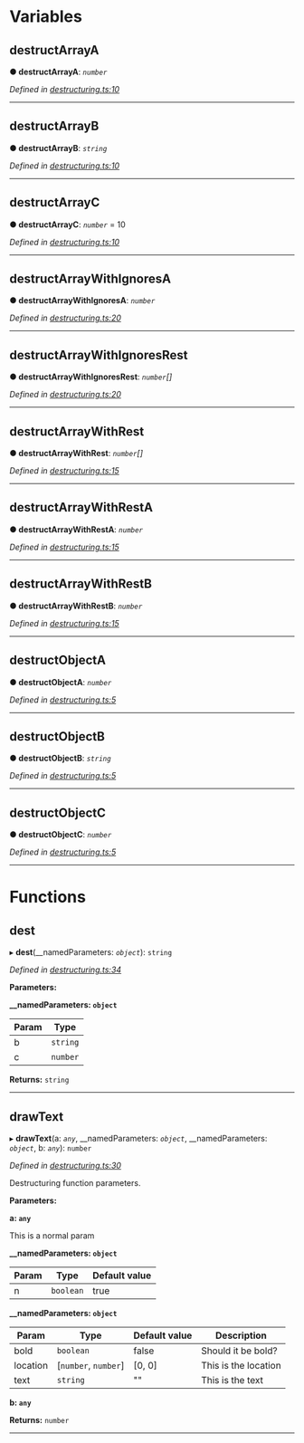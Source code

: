 

# Variables

<a id="destructarraya"></a>

##  destructArrayA

**● destructArrayA**: *`number`*

*Defined in [destructuring.ts:10](https://github.com/tgreyjs/typedoc-plugin-markdown/blob/master/test/src/destructuring.ts#L10)*

___
<a id="destructarrayb"></a>

##  destructArrayB

**● destructArrayB**: *`string`*

*Defined in [destructuring.ts:10](https://github.com/tgreyjs/typedoc-plugin-markdown/blob/master/test/src/destructuring.ts#L10)*

___
<a id="destructarrayc"></a>

##  destructArrayC

**● destructArrayC**: *`number`* = 10

*Defined in [destructuring.ts:10](https://github.com/tgreyjs/typedoc-plugin-markdown/blob/master/test/src/destructuring.ts#L10)*

___
<a id="destructarraywithignoresa"></a>

##  destructArrayWithIgnoresA

**● destructArrayWithIgnoresA**: *`number`*

*Defined in [destructuring.ts:20](https://github.com/tgreyjs/typedoc-plugin-markdown/blob/master/test/src/destructuring.ts#L20)*

___
<a id="destructarraywithignoresrest"></a>

##  destructArrayWithIgnoresRest

**● destructArrayWithIgnoresRest**: *`number`[]*

*Defined in [destructuring.ts:20](https://github.com/tgreyjs/typedoc-plugin-markdown/blob/master/test/src/destructuring.ts#L20)*

___
<a id="destructarraywithrest"></a>

##  destructArrayWithRest

**● destructArrayWithRest**: *`number`[]*

*Defined in [destructuring.ts:15](https://github.com/tgreyjs/typedoc-plugin-markdown/blob/master/test/src/destructuring.ts#L15)*

___
<a id="destructarraywithresta"></a>

##  destructArrayWithRestA

**● destructArrayWithRestA**: *`number`*

*Defined in [destructuring.ts:15](https://github.com/tgreyjs/typedoc-plugin-markdown/blob/master/test/src/destructuring.ts#L15)*

___
<a id="destructarraywithrestb"></a>

##  destructArrayWithRestB

**● destructArrayWithRestB**: *`number`*

*Defined in [destructuring.ts:15](https://github.com/tgreyjs/typedoc-plugin-markdown/blob/master/test/src/destructuring.ts#L15)*

___
<a id="destructobjecta"></a>

##  destructObjectA

**● destructObjectA**: *`number`*

*Defined in [destructuring.ts:5](https://github.com/tgreyjs/typedoc-plugin-markdown/blob/master/test/src/destructuring.ts#L5)*

___
<a id="destructobjectb"></a>

##  destructObjectB

**● destructObjectB**: *`string`*

*Defined in [destructuring.ts:5](https://github.com/tgreyjs/typedoc-plugin-markdown/blob/master/test/src/destructuring.ts#L5)*

___
<a id="destructobjectc"></a>

##  destructObjectC

**● destructObjectC**: *`number`*

*Defined in [destructuring.ts:5](https://github.com/tgreyjs/typedoc-plugin-markdown/blob/master/test/src/destructuring.ts#L5)*

___

# Functions

<a id="dest"></a>

##  dest

▸ **dest**(__namedParameters: *`object`*): `string`

*Defined in [destructuring.ts:34](https://github.com/tgreyjs/typedoc-plugin-markdown/blob/master/test/src/destructuring.ts#L34)*

**Parameters:**

**__namedParameters: `object`**

| Param | Type |
| ------ | ------ |
| b | `string` |
| c | `number` |

**Returns:** `string`

___
<a id="drawtext"></a>

##  drawText

▸ **drawText**(a: *`any`*, __namedParameters: *`object`*, __namedParameters: *`object`*, b: *`any`*): `number`

*Defined in [destructuring.ts:30](https://github.com/tgreyjs/typedoc-plugin-markdown/blob/master/test/src/destructuring.ts#L30)*

Destructuring function parameters.

**Parameters:**

**a: `any`**

This is a normal param

**__namedParameters: `object`**

| Param | Type | Default value |
| ------ | ------ | ------ |
| n | `boolean` | true |

**__namedParameters: `object`**

| Param | Type | Default value | Description |
| ------ | ------ | ------ | ------ |
| bold | `boolean` | false |  Should it be bold? |
| location | [`number`, `number`] |  [0, 0] |  This is the location |
| text | `string` | &quot;&quot; |  This is the text |

**b: `any`**

**Returns:** `number`

___


